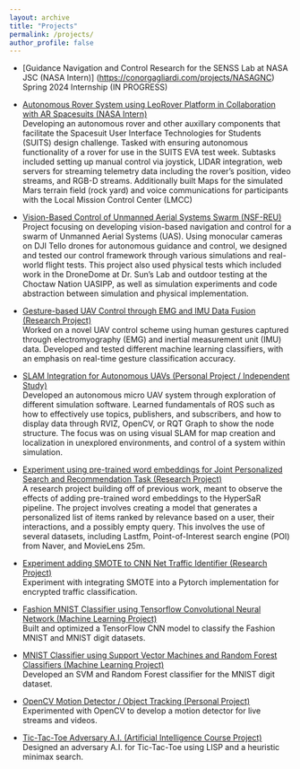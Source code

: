 ```yaml
---
layout: archive
title: "Projects"
permalink: /projects/
author_profile: false
---
```


- [Guidance Navigation and Control Research for the SENSS Lab at NASA JSC (NASA Intern)]
(https://conorgagliardi.com/projects/NASAGNC)<br>
Spring 2024 Internship (IN PROGRESS)

- [Autonomous Rover System using LeoRover Platform in Collaboration with AR Spacesuits (NASA Intern)](https://conorgagliardi.com/projects/NASArover)<br>
Developing an autonomous rover and other auxillary components that facilitate the Spacesuit User Interface Technologies for Students (SUITS) design challenge. Tasked with ensuring autonomous functionality of a rover for use in the SUITS EVA test week. Subtasks included setting up manual control via joystick, LIDAR integration, web servers for streaming telemetry data including the rover’s position, video streams, and RGB-D streams. Additionally built Maps for the simulated Mars terrain field (rock yard) and voice communications for participants with the Local Mission Control Center (LMCC)


- [Vision-Based Control of Unmanned Aerial Systems Swarm (NSF-REU)](https://conorgagliardi.com/projects/UASSwarmproject)<br>
Project focusing on developing vision-based navigation and control for a swarm of Unmanned Aerial Systems (UAS). Using monocular cameras on DJI Tello drones for autonomous guidance and control, we designed and tested our control framework through various simulations and real-world flight tests. This project also used physical tests which included work in the DroneDome at Dr. Sun’s Lab and outdoor testing at the Choctaw Nation UASIPP, as well as simulation experiments and code abstraction between simulation and physical implementation.

- [Gesture-based UAV Control through EMG and IMU Data Fusion (Research Project)](https://conorgagliardi.com/projects/EMGDroneproject)<br>
Worked on a novel UAV control scheme using human gestures captured through electromyography (EMG) and inertial measurement unit (IMU) data. Developed and tested different machine learning classifiers, with an emphasis on real-time gesture classification accuracy.

- [SLAM Integration for Autonomous UAVs (Personal Project / Independent Study)](https://conorgagliardi.com/projects/UAVResearchproject)<br>
Developed an autonomous micro UAV system through exploration of different simulation software. Learned fundamentals of ROS such as how to effectively use topics, publishers, and subscribers, and how to display data through RVIZ, OpenCV, or RQT Graph to show the node structure. The focus was on using visual SLAM for map creation and localization in unexplored environments, and control of a system within simulation.

- [Experiment using pre-trained word embeddings for Joint Personalized Search and Recommendation Task (Research Project)](https://conorgagliardi.com/projects/HyperSarproject)<br>
A research project building off of previous work, meant to observe the effects of adding pre-trained word embeddings to the HyperSaR pipeline. The project involves creating a model that generates a personalized list of items ranked by relevance based on a user, their interactions, and a possibly empty query. This involves the use of several datasets, including Lastfm, Point-of-Interest search engine (POI) from Naver, and MovieLens 25m.

- [Experiment adding SMOTE to CNN Net Traffic Identifier (Research Project)](https://conorgagliardi.com/projects/smoteproject)<br>
Experiment with integrating SMOTE into a Pytorch implementation for encrypted traffic classification.

- [Fashion MNIST Classifier using Tensorflow Convolutional Neural Network (Machine Learning
Project)](https://conorgagliardi.com/projects/fashionMNISTproject)<br>
Built and optimized a TensorFlow CNN model to classify the Fashion MNIST and MNIST digit datasets.

- [MNIST Classifier using Support Vector Machines and Random Forest Classifiers (Machine
Learning Project)](https://conorgagliardi.com/projects/SVMRFproject)<br>
Developed an SVM and Random Forest classifier for the MNIST digit dataset.

- [OpenCV Motion Detector / Object Tracking (Personal Project)](https://github.com/ConorGagliardi/OpenCVPractice)<br>
Experimented with OpenCV to develop a motion detector for live streams and videos.

- [Tic-Tac-Toe Adversary A.I. (Artificial Intelligence Course Project)](https://github.com/ConorGagliardi/TicTacToe-Adversary-AI)<br>
Designed an adversary A.I. for Tic-Tac-Toe using LISP and a heuristic minimax search.
